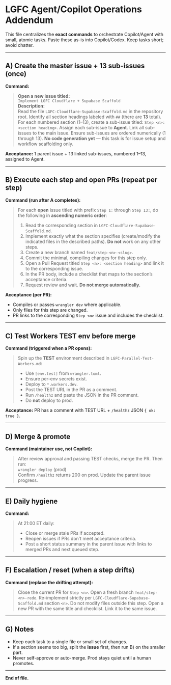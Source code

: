 # LGFC Agent/Copilot Operations Addendum

This file centralizes the **exact commands** to orchestrate Copilot/Agent with small, atomic tasks. Paste these as-is into Copilot/Codex. Keep tasks short; avoid chatter.

---

## A) Create the master issue + 13 sub-issues (once)

**Command:**

> **Open a new issue titled:**  
> `Implement LGFC Cloudflare + Supabase Scaffold`  
> **Description:**  
> Read the file `LGFC-Cloudflare-Supabase-Scaffold.md` in the repository root. Identify all section headings labeled with `##` (there are **13** total). For each numbered section (1–13), create a sub-issue titled: `Step <n>: <section heading>`. Assign each sub-issue to **Agent**. Link all sub-issues to the main issue. Ensure sub-issues are ordered numerically (1 through 13). **No code generation yet** — this task is for issue setup and workflow scaffolding only.

**Acceptance:** 1 parent issue + 13 linked sub-issues, numbered 1–13, assigned to Agent.

---

## B) Execute each step and open PRs (repeat per step)

**Command (run after A completes):**

> For each **open** issue titled with prefix `Step 1:` through `Step 13:`, do the following in **ascending numeric order**:  
> 1. Read the corresponding section in `LGFC-Cloudflare-Supabase-Scaffold.md`.  
> 2. Implement exactly what the section specifies (create/modify the indicated files in the described paths). **Do not** work on any other steps.  
> 3. Create a new branch named `feat/step-<n>-<slug>`.  
> 4. Commit the minimal, compiling changes for this step only.  
> 5. Open a Pull Request titled `Step <n>: <section heading>` and link it to the corresponding issue.  
> 6. In the PR body, include a checklist that maps to the section’s acceptance criteria.  
> 7. Request review and wait. **Do not merge automatically.**

**Acceptance (per PR):**  
- Compiles or passes `wrangler dev` where applicable.  
- Only files for this step are changed.  
- PR links to the corresponding `Step <n>` issue and includes the checklist.

---

## C) Test Workers TEST env before merge

**Command (triggered when a PR opens):**

> Spin up the **TEST** environment described in `LGFC-Parallel-Test-Workers.md`:  
> - Use `[env.test]` from `wrangler.toml`.  
> - Ensure per-env secrets exist.  
> - Deploy to `*.workers.dev`.  
> - Post the TEST URL in the PR as a comment.  
> - Run `/healthz` and paste the JSON in the PR comment.  
> - Do **not** deploy to prod.

**Acceptance:** PR has a comment with TEST URL + `/healthz` JSON `{ ok: true }`.

---

## D) Merge & promote

**Command (maintainer use, not Copilot):**

> After review approval and passing TEST checks, merge the PR. Then run:  
> `wrangler deploy` (prod)  
> Confirm `/healthz` returns 200 on prod. Update the parent issue progress.

---

## E) Daily hygiene

**Command:**

> At 21:00 ET daily:  
> - Close or merge stale PRs if accepted.  
> - Reopen issues if PRs don’t meet acceptance criteria.  
> - Post a short status summary in the parent issue with links to merged PRs and next queued step.

---

## F) Escalation / reset (when a step drifts)

**Command (replace the drifting attempt):**

> Close the current PR for `Step <n>`. Open a fresh branch `feat/step-<n>-redo`. Re-implement strictly per `LGFC-Cloudflare-Supabase-Scaffold.md` section `<n>`. Do not modify files outside this step. Open a new PR with the same title and checklist. Link it to the same issue.

---

## G) Notes

- Keep each task to a single file or small set of changes.  
- If a section seems too big, split the **issue** first, then run B) on the smaller part.  
- Never self-approve or auto-merge. Prod stays quiet until a human promotes.

---

**End of file.**
